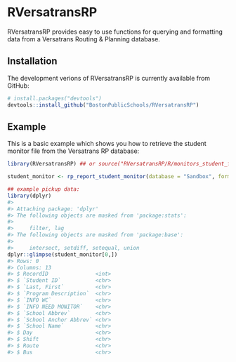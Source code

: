 
<!-- README.md is generated from README.Rmd. Please edit that file -->

# RVersatransRP

<!-- badges: start -->
<!-- badges: end -->

RVersatransRP provides easy to use functions for querying and formatting
data from a Versatrans Routing & Planning database.

## Installation

The development verions of RVersatransRP is currently available from
GitHub:

``` r
# install.packages("devtools") 
devtools::install_github("BostonPublicSchools/RVersatransRP")
```

## Example

This is a basic example which shows you how to retrieve the student
monitor file from the Versatrans RP database:

``` r
library(RVersatransRP) ## or source("RVersatransRP/R/monitors_student_file.R")

student_monitor <- rp_report_student_monitor(database = "Sandbox", format = "long")

## example pickup data:
library(dplyr)
#> 
#> Attaching package: 'dplyr'
#> The following objects are masked from 'package:stats':
#> 
#>     filter, lag
#> The following objects are masked from 'package:base':
#> 
#>     intersect, setdiff, setequal, union
dplyr::glimpse(student_monitor[0,])
#> Rows: 0
#> Columns: 13
#> $ RecordID               <int> 
#> $ `Student ID`           <chr> 
#> $ `Last, First`          <chr> 
#> $ `Program Description`  <chr> 
#> $ `INFO WC`              <chr> 
#> $ `INFO NEED MONITOR`    <chr> 
#> $ `School Abbrev`        <chr> 
#> $ `School Anchor Abbrev` <chr> 
#> $ `School Name`          <chr> 
#> $ Day                    <chr> 
#> $ Shift                  <chr> 
#> $ Route                  <chr> 
#> $ Bus                    <chr>
```

